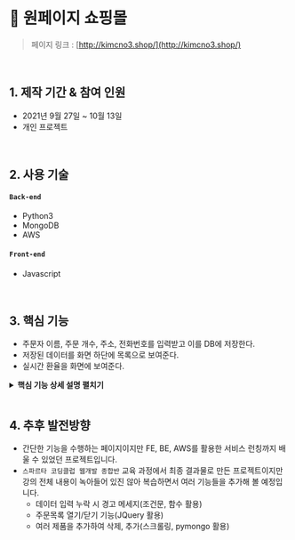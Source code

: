 # :pushpin: 원페이지 쇼핑몰
> 페이지 링크 : [http://kimcno3.shop/](http://kimcno3.shop/)

</br>

## 1. 제작 기간 & 참여 인원
- 2021년 9월 27일 ~ 10월 13일
- 개인 프로젝트

</br>

## 2. 사용 기술
#### `Back-end`
  - Python3
  - MongoDB
  - AWS
#### `Front-end`
  - Javascript

</br>

## 3. 핵심 기능 
- 주문자 이름, 주문 개수, 주소, 전화번호를 입력받고 이를 DB에 저장한다.
- 저장된 데이터를 화면 하단에 목록으로 보여준다.
- 실시간 환율을 화면에 보여준다.

<details>
  <summary><b>핵심 기능 상세 설명 펼치기</b></summary>
  <div markdown="1">

<br>

  ### 3.0. 기본 구성
  ![](https://www.notion.so/image/https%3A%2F%2Fs3-us-west-2.amazonaws.com%2Fsecure.notion-static.com%2F04945ba3-ac4a-482e-9f77-a794981de558%2FUntitled.png?table=block&id=3d955162-162a-439b-b12a-693f35bd9f8e&spaceId=83c75a39-3aba-4ba4-a792-7aefe4b07895&width=2000&userId=2f0da12b-1a66-4b50-bcbe-b24c58210e93&cache=v2)

  - **`app.py`**
    - 서버의 역할을 담당
      <details>
        <summary><b>구성코드</b></summary>
        <div markdown="1">

        ``` py
          from flask import Flask, render_template, jsonify, request

          app = Flask(__name__)

          from pymongo import MongoClient

          client = MongoClient('mongodb://test:test@localhost', 27017)
          db = client.dbhomework


          # HTML 화면 보여주기
          @app.route('/')
          def homework():
              return render_template('index.html')

          # 주문하기(POST) API
          @app.route('/order', methods=['POST'])
          def save_order():
              name_receive = request.form['name_give']
              count_receive = request.form['count_give']
              address_receive = request.form['address_give']
              phoneNumber_receive = request.form['phoneNumber_give']

              doc = {
                  'name' : name_receive,
                  'count' : count_receive,
                  'address' : address_receive,
                  'phoneNumber' : phoneNumber_receive
              }
              db.homework.insert_one(doc)

              return jsonify({'msg': '주문 완료!!'})

          # 주문 목록보기(Read) API
          @app.route('/order', methods=['GET'])
          def view_orders():
              orders = list(db.homework.find({}, {'_id': False}))
              return jsonify({'order_list': orders})

          if __name__ == '__main__':
              app.run('0.0.0.0', port=5000, debug=True)
        ```
        </div>
      </details>

  - **`index.html`**
    - 클라이언트에게 직접적으로 보여지는 웹페이지 역할을 담당
      <details>
        <summary><b>구성코드</b></summary>
        <div markdown="1">

        ```html
          <!doctype html>
            <html lang="en">
            <head>
                <!-- Required meta tags -->
                <meta charset="utf-8">
                <meta name="viewport" content="width=device-width, initial-scale=1, shrink-to-fit=no">

                <!-- Bootstrap CSS -->
                <link rel="stylesheet" href="https://maxcdn.bootstrapcdn.com/bootstrap/4.0.0/css/bootstrap.min.css"
                    integrity="sha384-Gn5384xqQ1aoWXA+058RXPxPg6fy4IWvTNh0E263XmFcJlSAwiGgFAW/dAiS6JXm" crossorigin="anonymous">

                <!-- Google fonts 추가    -->
                <link rel="preconnect" href="https://fonts.googleapis.com">
                <link rel="preconnect" href="https://fonts.gstatic.com" crossorigin>
                <link href="https://fonts.googleapis.com/css2?family=Nanum+Gothic:wght@700&display=swap" rel="stylesheet">

                <!-- Optional JavaScript -->
                <!-- jQuery first, then Popper.js, then Bootstrap JS -->
                <script src="https://ajax.googleapis.com/ajax/libs/jquery/3.5.1/jquery.min.js"></script>
                <script src="https://cdnjs.cloudflare.com/ajax/libs/popper.js/1.12.9/umd/popper.min.js"
                    integrity="sha384-ApNbgh9B+Y1QKtv3Rn7W3mgPxhU9K/ScQsAP7hUibX39j7fakFPskvXusvfa0b4Q"
                    crossorigin="anonymous"></script>
                <script src="https://maxcdn.bootstrapcdn.com/bootstrap/4.0.0/js/bootstrap.min.js"
                    integrity="sha384-JZR6Spejh4U02d8jOt6vLEHfe/JQGiRRSQQxSfFWpi1MquVdAyjUar5+76PVCmYl"
                    crossorigin="anonymous"></script>

                <title>나만의 쇼핑몰</title>
                <meta property="og:title" content="나만의 쇼핑몰" />
                <meta property="og:description" content="맛있는 사과사세요~~🍎" />
                <meta property="og:image" content="{{ url_for('static', filename='ogimage.png') }}" />
                <style>
                    * {
                        font-family: 'Nanum Gothic', sans-serif;
                    }
                    .wrap {
                        width: 700px;
                        margin: 50px auto auto auto;
                    }
                    .img {
                        width: 700px;
                        height: 500px;

                        background-image: url("https://images.unsplash.com/photo-1568702846914-96b305d2aaeb?ixid=MnwxMjA3fDB8MHxwaG90by1wYWdlfHx8fGVufDB8fHx8&ixlib=rb-1.2.1&auto=format&fit=crop&w=1170&q=80");
                        background-position: center;
                        background-size: cover;
                    }
                    .description {
                        font-size: 20px;
                    }
                    .description_price {
                        font-weight: normal;
                        font-size: 20px;
                    }
                    .btn-primary {
                        font-size: 20px;

                        display: block;
                        width: auto;
                        margin: auto;

                        border-radius: 5px;
                    }
                    #dollartowon {
                        color:blue;
                    }
                    .table {
                        margin: 20px auto 20px auto;
                        text-align: center;
                    }
                </style>
                <script>
                    $(document).ready(function () {
                        dollar_to_won();
                        order_listing();
                    })
                    function ordered() {
                        let name = $('#name-text').val()
                        let count = $('#count-text').val()
                        let address = $('#address-text').val()
                        let phoneNumber = $('#phoneNumber-text').val()

                        $.ajax({
                            type: "POST",
                            url: "/order",
                            data: { name_give: name,
                                count_give: count,
                                address_give: address,
                              phoneNumber_give: phoneNumber
                            },
                            success: function (response) {
                                alert(response["msg"]);
                                window.location.reload();
                            }
                        })
                    }
                    function order_listing() {
                        $.ajax({
                            type: "GET",
                            url: "/order",
                            data: {},
                            success: function (response) {
                                let orders = response['order_list'] 
                                for (let i=0; i<orders.length; i++) {
                                    let address = orders[i]['address']
                                    let count= orders[i]['count']
                                    let name = orders[i]['name']
                                    let phoneNumber= orders[i]['phoneNumber']

                                    let temp_html = `<tr>
                                                    <th scope="row">${name}</th>
                                                    <td>${count}</td>
                                                    <td>${address}</td>
                                                    <td>${phoneNumber}</td>
                                                </tr>`
                                    $('#order-list').append(temp_html)
                                }

                            }
                        })
                    }
                    function dollar_to_won() {
                        $.ajax({
                            type: "GET",
                            url: "http://spartacodingclub.shop/sparta_api/rate",
                            data: {},
                            success: function (response) {
                                let rate = response['rate'];
                                let temp_html = `${rate}`;
                                $('#dollarToWon').append(temp_html);

                            }
                        })
                    }
                </script>
            </head>
            <body>
                <div class="wrap">
                    <div class="img"> </div>
                    <div class="description">
                        <h1>사과를 팝니다 <span class="description_price">가격: 1,000원/개</span></h1>
                        <p>이 사과는 먹으면 기분이 좋아지는 효과가 있어요. 이유는 그냥 달고 맛있거든요😁</p>
                        <p>오늘의 환율($ → ₩) : <span id="dollarToWon"> </span> 원</p>
                    </div>
                    <div class="orderBox">
                        <div class="input-group mb-3">
                            <div class="input-group-prepend">
                                <span class="input-group-text" id="inputGroup-sizing-default">주문자 이름</span>
                            </div>
                            <input type="text" id="name-text" class="form-control" aria-label="Default"
                                  aria-describedby="inputGroup-sizing-default">
                        </div>
                        <div class="input-group mb-3">
                            <div class="input-group-prepend">
                                <label class="input-group-text" for="count-text">개수</label>
                            </div>
                            <select class="custom-select" id="count-text">
                                <option selected></option>
                                <option value="1개">1개</option>
                                <option value="3개">3개</option>
                                <option value="6개">6개</option>
                                <option value="12개">12개</option>
                            </select>
                        </div>
                        <div class="input-group mb-3">
                            <div class="input-group-prepend">
                                <span class="input-group-text" id="inputGroup-sizing-default">주소</span>
                            </div>
                            <input type="text" id="address-text" class="form-control" aria-label="Default"
                                  aria-describedby="inputGroup-sizing-default">
                        </div>
                        <div class="input-group mb-3">
                            <div class="input-group-prepend">
                                <span class="input-group-text" id="inputGroup-sizing-default">전화번호</span>
                            </div>
                            <input type="text" id="phoneNumber-text" class="form-control" aria-label="Default"
                                  aria-describedby="inputGroup-sizing-default">
                        </div>
                        <button onclick = "ordered()" type="button" class="btn-primary">주문하기</button>
                    </div>
                    <table class="table">
                        <thead>
                            <tr>
                                <th scope="col">주문자 이름</th>
                                <th scope="col">개수</th>
                                <th scope="col">주소</th>
                                <th scope="col">전화번호</th>
                            </tr>
                        </thead>
                        <tbody id="order-list">

                        </tbody>
                    </table>
                </div>
            </body>
            </html>
        ```
        </div>
      </details>

      <br>

  ### 3.1. 주문하기
  - **서버** 
    - 브라우저에서 보낸 데이터를 이름, 수량, 주소, 전화번호로 구분하여 DB에 저장
    - 저장이 완료되면 "주문 완료" 메세지 return 
      <details>
        <summary><b>사용코드</b></summary>
        <div markdown="1">

        ``` py
          @app.route('/order', methods=['POST'])
          def save_order():
              name_receive = request.form['name_give']
              count_receive = request.form['count_give']
              address_receive = request.form['address_give']
              phoneNumber_receive = request.form['phoneNumber_give']

              doc = {
                  'name' : name_receive,
                  'count' : count_receive,
                  'address' : address_receive,
                  'phoneNumber' : phoneNumber_receive
              }
              db.homework.insert_one(doc)

              return jsonify({'msg': '주문 완료!!'})
        ```

        </div>
      </details>

  - **클라이언트** 
    - 브라우저에서 입력받은 이름, 수량, 주소, 전화번호 데이터를 각 변수에 담아 서버에 **POST** 요청
    - 보낸 데이터가 DB에 정상적으로 저장되었다면 return 받은 메세지를 alert
    - 화면 새로고침

      <details>
        <summary><b>사용코드</b></summary>
        <div markdown="1">

        ``` jsx
          function ordered() {
            let name = $('#name-text').val()
            let count = $('#count-text').val()
            let address = $('#address-text').val()
            let phoneNumber = $('#phoneNumber-text').val()

            $.ajax({
                type: "POST",
                url: "/order",
                data: { name_give: name,
                    count_give: count,
                    address_give: address,
                    phoneNumber_give: phoneNumber
                },
                success: function (response) {
                    alert(response["msg"]);
                    window.location.reload();
                }
            })
          }
        ```

        </div>
      </details>

<br>

  ### 3.2. 주문 목록 보여주기
  - **서버** 
    - DB에 저장된 데이터 전체를 클라이언트에 return

      <details>
        <summary><b>사용코드</b></summary>
        <div markdown="1">

        ``` py
          @app.route('/order', methods=['GET'])
          def view_orders():
              orders = list(db.homework.find({}, {'_id': False}))
              return jsonify({'order_list': orders})
        ```

        </div>
      </details>

  - **클라이언트** 
    - 서버에서 전송한 데이터를 이름, 수량, 주소, 전화번호로 구분하여 변수에 할당
    - append() 활용하여 가져온 데이터와 함께 동적으로 html 추가

      <details>
        <summary><b>사용코드</b></summary>
        <div markdown="1">

        ``` jsx
          $(document).ready(function () {
            order_listing();
          })
          function order_listing() {
              $.ajax({
                  type: "GET",
                  url: "/order",
                  data: {},
                  success: function (response) {
                      let orders = response['order_list'] 
                      for (let i=0; i<orders.length; i++) {
                          let address = orders[i]['address']
                          let count= orders[i]['count']
                          let name = orders[i]['name']
                          let phoneNumber= orders[i]['phoneNumber']

                          let temp_html = `<tr>
                                          <th scope="row">${name}</th>
                                          <td>${count}</td>
                                          <td>${address}</td>
                                          <td>${phoneNumber}</td>
                                      </tr>`
                          $('#order-list').append(temp_html)
                      }
                  }
              })
          }
        ```

        </div>
      </details>

<br>

  ### 3.3. 환율 계산하기
  - **클라이언트**
    - JSON 형식 데이터가 저장된 url에 GET 요청
    - append() 활용하여 가져온 데이터와 함께 동적으로 html 추가

      <details>
        <summary><b>사용코드</b></summary>
        <div markdown="1">

        ``` jsx
        function dollar_to_won() {
            $.ajax({
                type: "GET",
                url: "http://spartacodingclub.shop/sparta_api/rate",
                data: {},
                success: function (response) {
                    let rate = response['rate'];
                    let temp_html = `${rate}`;
                    $('#dollarToWon').append(temp_html);

                }
            })
        }
        ```

        </div>
      </details>

  </div>
</details>

<br>

## 4. 추후 발전방향
  - 간단한 기능을 수행하는 페이지이지만 FE, BE, AWS를 활용한 서비스 런칭까지 배울 수 있었던 프로젝트입니다.
  - `스파르타 코딩클럽 웹개발 종합반` 교육 과정에서 최종 결과물로 만든 프로젝트이지만  강의 전체 내용이 녹아들어 있진 않아 복습하면서 여러 기능들을 추가해 볼 예정입니다.
    - 데이터 입력 누락 시 경고 메세지(조건문, 함수 활용)
    - 주문목록 열기/닫기 기능(JQuery 활용)
    - 여러 제품을 추가하여 삭제, 추가(스크롤링, pymongo 활용)